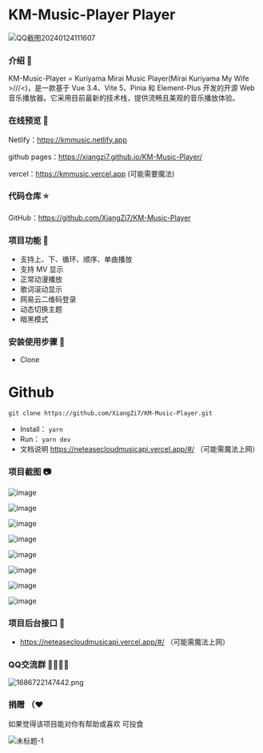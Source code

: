 # KM-Music-Player Player

![QQ截图20240124111607](https://github.com/XiangZi7/KM-Music-Player/assets/67356803/9e5d2a7c-c63f-4b8b-bb21-d19522d99742)


### 介绍 📖

KM-Music-Player = Kuriyama Mirai Music Player(Mirai Kuriyama My Wife >///<)，是一款基于 Vue 3.4、Vite 5、Pinia 和 Element-Plus 开发的开源 Web 音乐播放器。它采用目前最新的技术栈，提供流畅且美观的音乐播放体验。

### 在线预览 👀

Netlify：<https://kmmusic.netlify.app>

github pages：<https://xiangzi7.github.io/KM-Music-Player/>

vercel：<https://kmmusic.vercel.app> (可能需要魔法)

### 代码仓库 ⭐

GitHub：<https://github.com/XiangZi7/KM-Music-Player>

### 项目功能 🔨

- 支持上、下、循环、顺序、单曲播放
- 支持 MV 显示
- 正常动漫播放
- 歌词滚动显示
- 网易云二维码登录
- 动态切换主题
- 暗黑模式


### 安装使用步骤 📔

*   Clone

# Github

`git clone https://github.com/XiangZi7/KM-Music-Player.git`

*   Install：
    `yarn`
*   Run：
    `yarn dev`
*   文档说明
    <https://neteasecloudmusicapi.vercel.app/#/>  （可能需魔法上网）

### 项目截图 📷

![image](https://github.com/XiangZi7/KM-Music-Player/assets/67356803/1f69de68-1951-4909-8fba-70ab5ad74d3d)

![image](https://github.com/XiangZi7/KM-Music-Player/assets/67356803/e35548c9-3c0a-48b6-9f41-4d637cddb917)

![image](https://github.com/XiangZi7/KM-Music-Player/assets/67356803/05b0ec6b-e6bc-4268-815c-c41656bc17d0)

![image](https://github.com/XiangZi7/KM-Music-Player/assets/67356803/41140b04-f881-443c-a469-ddc95a39cd83)

![image](https://github.com/XiangZi7/KM-Music-Player/assets/67356803/a532a28f-8bd3-4fb5-b795-b100a54b0e83)

![image](https://github.com/XiangZi7/KM-Music-Player/assets/67356803/5b0b8baa-1f38-4b2d-8046-e1528d6902c3)

![image](https://github.com/XiangZi7/KM-Music-Player/assets/67356803/b386941d-a551-4f6b-979a-7dc9e0c84314)

![image](https://github.com/XiangZi7/KM-Music-Player/assets/67356803/4b4d24d4-4dba-4b0d-9c4c-05d30a85e1ac)


### 项目后台接口 🧩

*   <https://neteasecloudmusicapi.vercel.app/#/>  （可能需魔法上网）

### QQ交流群 👨‍👨‍👦‍👦

![1686722147442.png](https://p6-juejin.byteimg.com/tos-cn-i-k3u1fbpfcp/2ef2a97c45df4a6fa5c78b34a28a42fc~tplv-k3u1fbpfcp-watermark.image#?w=238\&h=250\&s=10821\&e=png\&a=1\&b=f8f8f8)

### 捐赠 （❤

如果觉得该项目能对你有帮助或喜欢 可投食

![未标题-1](https://github.com/XiangZi7/KM-Music-Player/assets/67356803/023181cb-037d-434e-9ea6-1a3c2bcb52f6)


